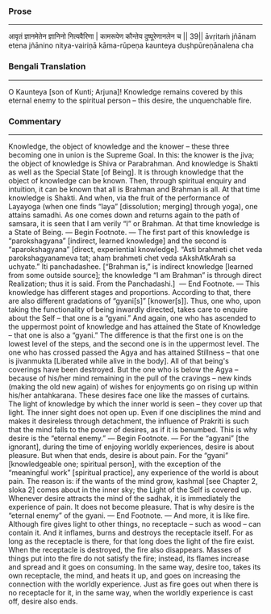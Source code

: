 ### Prose 
 --- 
आवृतं ज्ञानमेतेन ज्ञानिनो नित्यवैरिणा |
कामरूपेण कौन्तेय दुष्पूरेणानलेन च || 39||
āvṛitaṁ jñānam etena jñānino nitya-vairiṇā
kāma-rūpeṇa kaunteya duṣhpūreṇānalena cha

### Bengali Translation 
 --- 
O Kaunteya [son of Kunti; Arjuna]! Knowledge remains covered by this eternal enemy to the spiritual person – this desire, the unquenchable fire.

### Commentary 
 --- 
Knowledge, the object of knowledge and the knower – these three becoming one in union is the Supreme Goal. In this: the knower is the jiva; the object of knowledge is Shiva or Parabrahman. And knowledge is Shakti as well as the Special State [of Being]. It is through knowledge that the object of knowledge can be known. Then, through spiritual enquiry and intuition, it can be known that all is Brahman and Brahman is all. At that time knowledge is Shakti. And when, via the fruit of the performance of Layayoga (when one finds “laya” [dissolution; merging] through yoga), one attains samadhi. As one comes down and returns again to the path of samsara, it is seen that I am verily “I” or Brahman. At that time knowledge is a State of Being. — Begin Footnote. — The first part of this knowledge is “parokshagyana” [indirect, learned knowledge] and the second is “aparokshagyana” [direct, experiential knowledge]. “Asti brahmeti chet veda parokshagyanameva tat; ahaṃ brahmeti chet veda sAkshAtkArah sa uchyate.” Iti panchadashee. [“Brahman is,” is indirect knowledge [learned from some outside source]; the knowledge “I am Brahman” is through direct Realization; thus it is said. From the Panchadashi.]  — End Footnote. — This knowledge has different stages and proportions. According to that, there are also different gradations of “gyani[s]” [knower[s]]. Thus, one who, upon taking the functionality of being inwardly directed, takes care to enquire about the Self – that one is a “gyani.” And again, one who has ascended to the uppermost point of knowledge and has attained the State of Knowledge – that one is also a “gyani.” The difference is that the first one is on the lowest level of the steps, and the second one is in the uppermost level. The one who has crossed passed the Agya and has attained Stillness – that one is jivanmukta [Liberated while alive in the body]. All of that being's coverings have been destroyed. But the one who is below the Agya – because of his/her mind remaining in the pull of the cravings – new kinds (making the old new again) of wishes for enjoyments go on rising up within his/her antahkarana. These desires face one like the masses of curtains. The light of knowledge by which the inner world is seen – they cover up that light. The inner sight does not open up. Even if one disciplines the mind and makes it desireless through detachment, the influence of Prakriti is such that the mind falls to the power of desires, as if it is benumbed. This is why desire is the “eternal enemy.” — Begin Footnote. — For the “agyani” [the ignorant], during the time of enjoying worldly experiences, desire is about pleasure. But when that ends, desire is about pain. For the “gyani” [knowledgeable one; spiritual person], with the exception of the “meaningful work” [spiritual practice], any experience of the world is about pain. The reason is: if the wants of the mind grow, kashmal [see Chapter 2, sloka 2] comes about in the inner sky; the Light of the Self is covered up. Whenever desire attracts the mind of the sadhak, it is immediately the experience of pain. It does not become pleasure. That is why desire is the “eternal enemy” of the gyani. — End Footnote. — And more, it is like fire. Although fire gives light to other things, no receptacle – such as wood – can contain it. And it inflames, burns and destroys the receptacle itself. For as long as the receptacle is there, for that long does the light of the fire exist. When the receptacle is destroyed, the fire also disappears. Masses of things put into the fire do not satisfy the fire; instead, its flames increase and spread and it goes on consuming. In the same way, desire too, takes its own receptacle, the mind, and heats it up, and goes on increasing the connection with the worldly experience. Just as fire goes out when there is no receptacle for it, in the same way, when the worldly experience is cast off, desire also ends. 